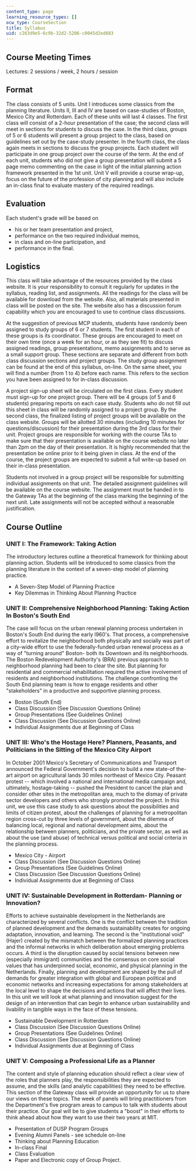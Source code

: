 ```yaml
---
content_type: page
learning_resource_types: []
ocw_type: CourseSection
title: Syllabus
uid: c263d9e5-6c9b-32d2-5206-c0045d2ed883
---
```


Course Meeting Times
--------------------

Lectures: 2 sessions / week, 2 hours / session

Format
------

The class consists of 5 units. Unit I introduces some classics from the planning literature. Units II, III and IV are based on case-studies of Boston, Mexico City and Rotterdam. Each of these units will last 4 classes. The first class will consist of a 2-hour presentation of the case; the second class will meet in sections for students to discuss the case. In the third class, groups of 5 or 6 students will present a group project to the class, based on guidelines set out by the case-study presenter. In the fourth class, the class again meets in sections to discuss the group projects. Each student will participate in one group project over the course of the term. At the end of each unit, students who did not give a group presentation will submit a 5 page memo commenting on the case in light of the initial planning action framework presented in the 1st unit. Unit V will provide a course wrap-up, focus on the future of the profession of city planning and will also include an in-class final to evaluate mastery of the required readings.

Evaluation
----------

Each student's grade will be based on

*   his or her team presentation and project,
*   performance on the two required individual memos,
*   in class and on-line participation, and
*   performance in the final.

Logistics
---------

This class will take advantage of the resources provided by the class website. It is your responsibility to consult it regularly for updates in the syllabus, reading list, and assignments. All the readings for the class will be available for download from the website. Also, all materials presented in class will be posted on the site. The website also has a discussion forum capability which you are encouraged to use to continue class discussions.

At the suggestion of previous MCP students, students have randomly been assigned to study groups of 6 or 7 students. The first student in each of these groups is its coordinator. These groups are encouraged to meet on their own time (once a week for an hour, or as they see fit) to discuss assigned readings, group presentations, memo assignments and to serve as a small support group. These sections are separate and different from both class discussion sections and project groups. The study group assignment can be found at the end of this syllabus, on-line. On the same sheet, you will find a number (from 1 to 4) before each name. This refers to the section you have been assigned to for in-class discussion.

A project sign-up sheet will be circulated on the first class. Every student must sign-up for one project group. There will be 4 groups (of 5 and 6 students) preparing reports on each case study. Students who do not fill out this sheet in class will be randomly assigned to a project group. By the second class, the finalized listing of project groups will be available on the class website. Groups will be allotted 30 minutes (including 10 minutes for questions/discussion) for their presentation during the 3rd class for their unit. Project groups are responsible for working with the course TAs to make sure that their presentation is available on the course website no later than 2pm on the day of their presentation. It is highly recommended that the presentation be online prior to it being given in class. At the end of the course, the project groups are expected to submit a full write-up based on their in-class presentation.

Students not involved in a group project will be responsible for submitting individual assignments on that unit. The detailed assignment guidelines will be available on the course website. The assignment must be handed in to the Gateway TAs at the beginning of the class marking the beginning of the next unit. Late assignments will not be accepted without a reasonable justification.

Course Outline
--------------

### UNIT I: The Framework: Taking Action

The introductory lectures outline a theoretical framework for thinking about planning action. Students will be introduced to some classics from the planning literature in the context of a seven-step model of planning practice.

*   A Seven-Step Model of Planning Practice
*   Key Dilemmas in Thinking About Planning Practice

### UNIT II: Comprehensive Neighborhood Planning: Taking Action In Boston's South End

The case will focus on the urban renewal planning process undertaken in Boston's South End during the early l960's. That process, a comprehensive effort to revitalize the neighborhood both physically and socially was part of a city-wide effort to use the federally-funded urban renewal process as a way of "turning around" Boston- both its Downtown and its neighborhoods. The Boston Redevelopment Authority's (BRA) previous approach to neighborhood planning had been to clear the site. But planning for residential and commercial rehabilitation required the active involvement of residents and neighborhood institutions. The challenge confronting the South End planning team is how to engage residents and other "stakeholders" in a productive and supportive planning process.

*   Boston (South End)
*   Class Discussion (See Discussion Questions Online)
*   Group Presentations (See Guidelines Online)
*   Class Discussion (See Discussion Questions Online)
*   Individual Assignments due at Beginning of Class

### UNIT III: Who's the Hostage Here? Planners, Peasants, and Politicians in the Sitting of the Mexico City Airport

In October 2001 Mexico's Secretary of Communications and Transport announced the Federal Government's decision to build a new state-of the-art airport on agricultural lands 30 miles northeast of Mexico City. Peasant protest -- which involved a national and international media campaign and, ultimately, hostage-taking -- pushed the President to cancel the plan and consider other sites in the metropolitan area, much to the dismay of private sector developers and others who strongly promoted the project. In this unit, we use this case study to ask questions about the possibilities and limits of citizen protest, about the challenges of planning for a metropolitan region cross-cut by three levels of government, about the dilemma of balancing local, regional and national development aims, about the relationship between planners, politicians, and the private sector, as well as about the use (and abuse) of technical versus political and social criteria in the planning process.

*   Mexico City - Airport
*   Class Discussion (See Discussion Questions Online)
*   Group Presentations (See Guidelines Online)
*   Class Discussion (See Discussion Questions Online)
*   Individual Assignments due at Beginning of Class

### UNIT IV: Sustainable Development in Rotterdam- Planning or Innovation?

Efforts to achieve sustainable development in the Netherlands are characterized by several conflicts. One is the conflict between the tradition of planned development and the demands sustainability creates for ongoing adaptation, innovation, and learning. The second is the "institutional void" (Hajer) created by the mismatch between the formalized planning practices and the informal networks in which deliberation about emerging problems occurs. A third is the disruption caused by social tensions between new (especially immigrant) communities and the consensus on core social values that has underpinned social, economic, and physical planning in the Netherlands. Finally, planning and development are shaped by the pull of demands for greater integration with global and European political and economic networks and increasing expectations for among stakeholders at the local level to shape the decisions and actions that will affect their lives. In this unit we will look at what planning and innovation suggest for the design of an intervention that can begin to enhance urban sustainability and livability in tangible ways in the face of these tensions.

*   Sustainable Development in Rotterdam
*   Class Discussion (See Discussion Questions Online)
*   Group Presentations (See Guidelines Online)
*   Class Discussion (See Discussion Questions Online)
*   Individual Assignments due at Beginning of Class

### UNIT V: Composing a Professional Life as a Planner

The content and style of planning education should reflect a clear view of the roles that planners play, the responsibilities they are expected to assume, and the skills (and analytic capabilities) they need to be effective. This section of the Gateway class will provide an opportunity for us to share our views on these topics. The week of panels will bring practitioners from the Department's five program areas to campus to talk with students about their practice. Our goal will be to give students a "boost" in their efforts to think ahead about how they want to use their two years at MIT.

*   Presentation of DUSP Program Groups
*   Evening Alumni Panels - see schedule on-line
*   Thinking about Planning Education
*   In-class Final
*   Class Evaluation
*   Paper and Electronic copy of Group Project.